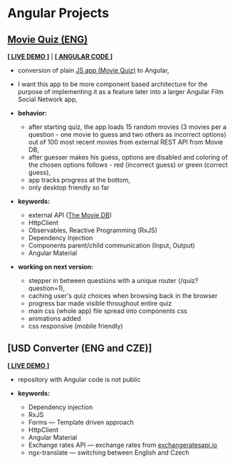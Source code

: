 # Angular Projects
## [Movie Quiz (ENG)](./Angular-MovieQuiz) 
**[[ LIVE DEMO ](http://tviix.com/angular/movie-quiz/)]**   |   **[[ ANGULAR CODE ](./Angular-MovieQuiz)]**
- conversion of plain [JS app (Movie Quiz)](../../../JavaScript-Projects) to 
Angular,
- I want this app to be more component based architecture for the purpose of 
implementing it as a feature later into a larger Angular Film Social Network 
app,
- **behavior:**
  - after starting quiz, the app loads 15 random movies (3 movies per a 
question - one movie to guess and two others as incorrect options) out of 100 
most recent movies from external REST API from Movie DB,
  - after guesser makes his guess, options are disabled and coloring of the 
chosen options follows - red (incorrect guess) or green (correct guess),
  - app tracks progress at the bottom,
  - only desktop friendly so far
- **keywords:** 
  - external API ([The Movie DB](https://www.themoviedb.org/))
  - HttpClient
  - Observables, Reactive Programming (RxJS)
  - Dependency Injection
  - Components parent/child communication (Input, Output)
  - Angular Material

- **working on next version:**
  - stepper in between questions with a unique router (/quiz?question=1),
  - caching user's quiz choices when browsing back in the browser
  - progress bar made visible throughout entire quiz
  - main css (whole app) file spread into components css
  - animations added
  - css responsive (mobile friendly)

## [USD Converter (ENG and CZE)] 
**[[ LIVE DEMO ](http://tviix.com/angular/usd-converter/)]**
- repository with Angular code is not public

- **keywords:** 
  - Dependency injection
  - RxJS
  - Forms — Template driven approach
  - HttpClient
  - Angular Material 
  - Exchange rates API — exchange rates from [exchangeratesapi.io](https://exchangeratesapi.io/)
  - ngx-translate — switching between English and Czech
